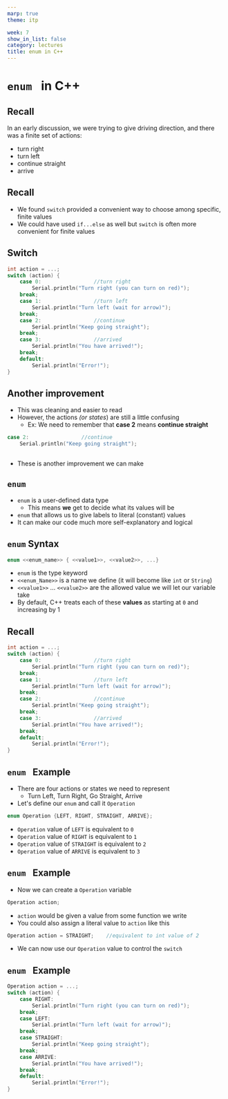 ```yaml
---
marp: true
theme: itp

week: 7
show_in_list: false
category: lectures
title: enum in C++
---
```


<!-- headingDivider: 2 -->

# `enum ` in C++

## Recall

In an early discussion, we were trying to give driving direction, and there was a finite set of actions:

* turn right
* turn left
* continue straight
* arrive



## Recall

* We found `switch` provided a convenient way to choose among specific, finite values
* We could have used `if...else` as well but `switch` is often more convenient for finite values



## Switch 

```c++
int action = ...; 	
switch (action) {			
    case 0:					//turn right
    	Serial.println("Turn right (you can turn on red)");
    break; 
    case 1:					//turn left
    	Serial.println("Turn left (wait for arrow)");
    break;
    case 2:	 				//continue
    	Serial.println("Keep going straight");
    break;
    case 3:	 				//arrived
    	Serial.println("You have arrived!");
    break;
    default:
	    Serial.println("Error!");
}
```

## Another improvement

* This was cleaning and easier to read
* However, the actions *(or states*) are still a little confusing 
  * Ex: We need to remember that **case 2** means **continue straight**

```c++
case 2:	 				//continue
	Serial.println("Keep going straight");
 
```
* These is another improvement we can make

## `enum`

* `enum` is a user-defined data type 
  * This means **we** get to decide what its values will be
* `enum` that allows us to give labels to literal (constant) values
* It can make our code much more self-explanatory and logical

## `enum` Syntax

```c++
enum <<enum_name>> { <<value1>>, <<value2>>, ...}
```

* `enum` is the type keyword 
* `<<enum_Name>>` is a name we define (it will become like `int` or `String`)
* `<<value1>>` ... `<<value2>>` are the allowed value we will let our variable take
* By default, C++ treats each of these **values** as starting at `0` and increasing by 1

## Recall

```c++
int action = ...; 	
switch (action) {			
    case 0:					//turn right
    	Serial.println("Turn right (you can turn on red)");
    break; 
    case 1:					//turn left
    	Serial.println("Turn left (wait for arrow)");
    break;
    case 2:	 				//continue
    	Serial.println("Keep going straight");
    break;
    case 3:	 				//arrived
    	Serial.println("You have arrived!");
    break;
    default:
	    Serial.println("Error!");
}
```

## `enum ` Example

* There are four actions or states we need to represent
  * Turn Left, Turn Right, Go Straight, Arrive
* Let's define our `enum` and call it `Operation`

```c++
enum Operation {LEFT, RIGHT, STRAIGHT, ARRIVE};
```

* `Operation` value of `LEFT` is equivalent to `0`
* `Operation` value of `RIGHT` is equivalent to `1`
* `Operation` value of `STRAIGHT` is equivalent to `2`
* `Operation` value of `ARRIVE` is equivalent to `3`

## `enum ` Example

* Now we can create a `Operation` variable

```c++
Operation action;
```

* `action` would be given a value from some function we write
* You could also assign a literal value to `action` like this

```c++
Operation action = STRAIGHT;	//equivalent to int value of 2
```

* We can now use our `Operation` value to control the `switch`

## `enum ` Example

```c++
Operation action = ...; 	
switch (action) {			
    case RIGHT:					
    	Serial.println("Turn right (you can turn on red)");
    break; 
    case LEFT:
    	Serial.println("Turn left (wait for arrow)");
    break;
    case STRAIGHT:
    	Serial.println("Keep going straight");
    break;
    case ARRIVE:
    	Serial.println("You have arrived!");
    break;
    default:
	    Serial.println("Error!");
}
```
